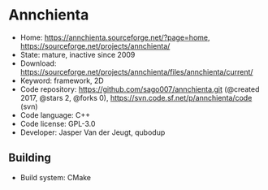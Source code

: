 # Annchienta

- Home: https://annchienta.sourceforge.net/?page=home, https://sourceforge.net/projects/annchienta/
- State: mature, inactive since 2009
- Download: https://sourceforge.net/projects/annchienta/files/annchienta/current/
- Keyword: framework, 2D
- Code repository: https://github.com/sago007/annchienta.git (@created 2017, @stars 2, @forks 0), https://svn.code.sf.net/p/annchienta/code (svn)
- Code language: C++
- Code license: GPL-3.0
- Developer: Jasper Van der Jeugt, qubodup

## Building

- Build system: CMake
